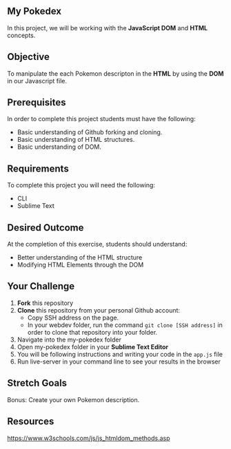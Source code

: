## My Pokedex
In this project, we will be working with the **JavaScript DOM** and **HTML** concepts.

## Objective
To manipulate the each Pokemon descripton in the **HTML** by using the **DOM** in our Javascript file. 

## Prerequisites
In order to complete this project students must have the following:<br>
- Basic understanding of Github forking and cloning. 
- Basic understanding of HTML structures. 
- Basic understanding of DOM.

## Requirements
To complete this project you will need the following:
- CLI
- Sublime Text

## Desired Outcome
At the completion of this exercise, students should understand:
- Better understanding of the HTML structure
- Modifying HTML Elements through the DOM

## Your Challenge
1. **Fork** this repository
2. **Clone** this repository from your personal Github account:
    - Copy SSH address on the page. 
    - In your webdev folder, run the command `git clone [SSH address]` in order to clone that repository into your folder. 
3. Navigate into the my-pokedex folder
4. Open my-pokedex folder in your **Sublime Text Editor**
5. You will be following instructions and writing your code in the `app.js` file
6. Run live-server in your command line to see your results in the browser

## Stretch Goals
Bonus: Create your own Pokemon description.

## Resources
https://www.w3schools.com/js/js_htmldom_methods.asp
